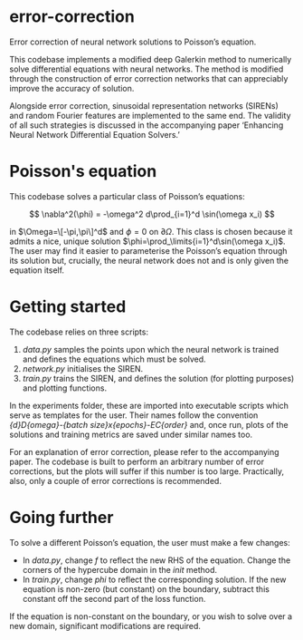 # error-correction
Error correction of neural network solutions to Poisson’s equation.

This codebase implements a modified deep Galerkin method to numerically solve differential equations with neural networks. The method is modified through the construction of error correction networks that can appreciably improve the accuracy of solution.

Alongside error correction, sinusoidal representation networks (SIRENs) and random Fourier features are implemented to the same end. The validity of all such strategies is discussed in the accompanying paper ‘Enhancing Neural Network Differential Equation Solvers.’ 

# Poisson's equation
This codebase solves a particular class of Poisson’s equations: 

$$ \nabla^2(\phi) = -\omega^2 d\prod_{i=1}^d \sin(\omega x_i) $$

in $\Omega=\[-\pi,\pi\]^d$ and $\phi=0$ on $\partial\Omega$. This class is chosen because it admits a nice, unique solution $\phi=\prod_\limits{i=1}^d\sin(\omega x_i)$. The user may find it easier to parameterise the Poisson’s equation through its solution but, crucially, the neural network does not and is only given the equation itself.

# Getting started

The codebase relies on three scripts:

1. _data.py_ samples the points upon which the neural network is trained and defines the equations which must be solved.
2. _network.py_ initialises the SIREN.
3. _train.py_ trains the SIREN, and defines the solution (for plotting purposes) and plotting functions.

In the experiments folder, these are imported into executable scripts which serve as templates for the user. Their names follow the convention _{d}D{omega}-{batch size}x{epochs}-EC{order}_ and, once run, plots of the solutions and training metrics are saved under similar names too.

For an explanation of error correction, please refer to the accompanying paper. The codebase is built to perform an arbitrary number of error corrections, but the plots will suffer if this number is too large. Practically, also, only a couple of error corrections is recommended.

# Going further

To solve a different Poisson’s equation, the user must make a few changes:

* In _data.py_, change _f_ to reflect the new RHS of the equation. Change the corners of the hypercube domain in the _init_ method.
* In _train.py_, change _phi_ to reflect the corresponding solution. If the new equation is non-zero (but constant) on the boundary, subtract this constant off the second part of the loss function.

If the equation is non-constant on the boundary, or you wish to solve over a new domain, significant modifications are required.
